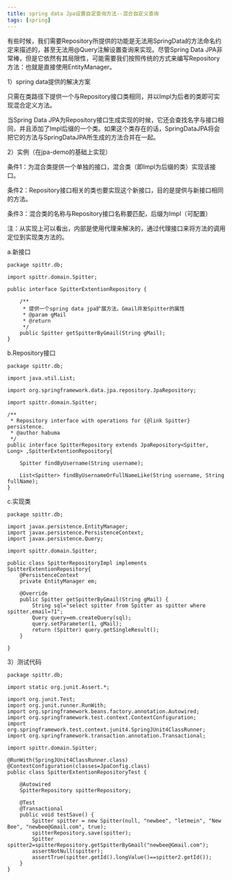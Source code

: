 ```yaml
---
title: spring data Jpa设置自定查询方法--混合自定义查询
tags: [spring]
---
```


有些时候，我们需要Repository所提供的功能是无法用SpringData的方法命名约定来描述的，甚至无法用@Query注解设置查询来实现。尽管Spring Data JPA非常棒，但是它依然有其局限性，可能需要我们按照传统的方式来编写Repository方法：也就是直接使用EntityManager。

1）spring data提供的解决方案

只需在类路径下提供一个与Repository接口类相同，并以Impl为后者的类即可实现混合定义方法。

当Spring Data JPA为Repository接口生成实现的时候，它还会查找名字与接口相同，并且添加了Impl后缀的一个类。如果这个类存在的话，SpringDataJPA将会把它的方法与SpringDataJPA所生成的方法合并在一起。

2）实例（在jpa-demo的基础上实现）

条件1：为混合类提供一个单独的接口，混合类（即Impl为后缀的类）实现该接口。

条件2：Repository接口相关的类也要实现这个新接口，目的是提供与新接口相同的方法。

条件3：混合类的名称与Repository接口名称要匹配，后缀为Impl（可配置）

注：从实现上可以看出，内部是使用代理来解决的，通过代理接口来将方法的调用定位到实现类方法的。

a.新接口

```
package spittr.db;

import spittr.domain.Spitter;

public interface SpitterExtentionRepository {
    
    /**
     * 提供一个spring data jpa扩展方法，Gmail并发Spitter的属性
     * @param gMail
     * @return
     */
    public Spitter getSpitterByGmail(String gMail);
}
```

b.Repository接口

```
package spittr.db;

import java.util.List;

import org.springframework.data.jpa.repository.JpaRepository;

import spittr.domain.Spitter;

/**
 * Repository interface with operations for {@link Spitter} persistence.
 * @author habuma
 */
public interface SpitterRepository extends JpaRepository<Spitter, Long> ,SpitterExtentionRepository{
      
    Spitter findByUsername(String username);
    
    List<Spitter> findByUsernameOrFullNameLike(String username, String fullName);
}
```

c.实现类

```
package spittr.db;

import javax.persistence.EntityManager;
import javax.persistence.PersistenceContext;
import javax.persistence.Query;

import spittr.domain.Spitter;

public class SpitterRepositoryImpl implements SpitterExtentionRepository{
    @PersistenceContext
    private EntityManager em;
    
    @Override
    public Spitter getSpitterByGmail(String gMail) {
        String sql="select spitter from Spitter as spitter where spitter.email=?1";
        Query query=em.createQuery(sql);
        query.setParameter(1, gMail);
        return (Spitter) query.getSingleResult();
    }

}
```

3）测试代码

```
package spittr.db;

import static org.junit.Assert.*;

import org.junit.Test;
import org.junit.runner.RunWith;
import org.springframework.beans.factory.annotation.Autowired;
import org.springframework.test.context.ContextConfiguration;
import org.springframework.test.context.junit4.SpringJUnit4ClassRunner;
import org.springframework.transaction.annotation.Transactional;

import spittr.domain.Spitter;

@RunWith(SpringJUnit4ClassRunner.class)
@ContextConfiguration(classes=JpaConfig.class)
public class SpitterExtentionRepositoryTest {

    @Autowired
    SpitterRepository spitterRepository;
    
    @Test
    @Transactional
    public void testSave() {
        Spitter spitter = new Spitter(null, "newbee", "letmein", "New Bee", "newbee@Gmail.com", true);
        spitterRepository.save(spitter);
        Spitter spitter2=spitterRepository.getSpitterByGmail("newbee@Gmail.com");
        assertNotNull(spitter);
        assertTrue(spitter.getId().longValue()==spitter2.getId());
    }
}
```